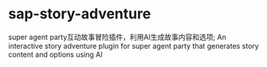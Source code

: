 # sap-story-adventure
super agent party互动故事冒险插件，利用AI生成故事内容和选项;
An interactive story adventure plugin for super agent party that generates story content and options using AI
